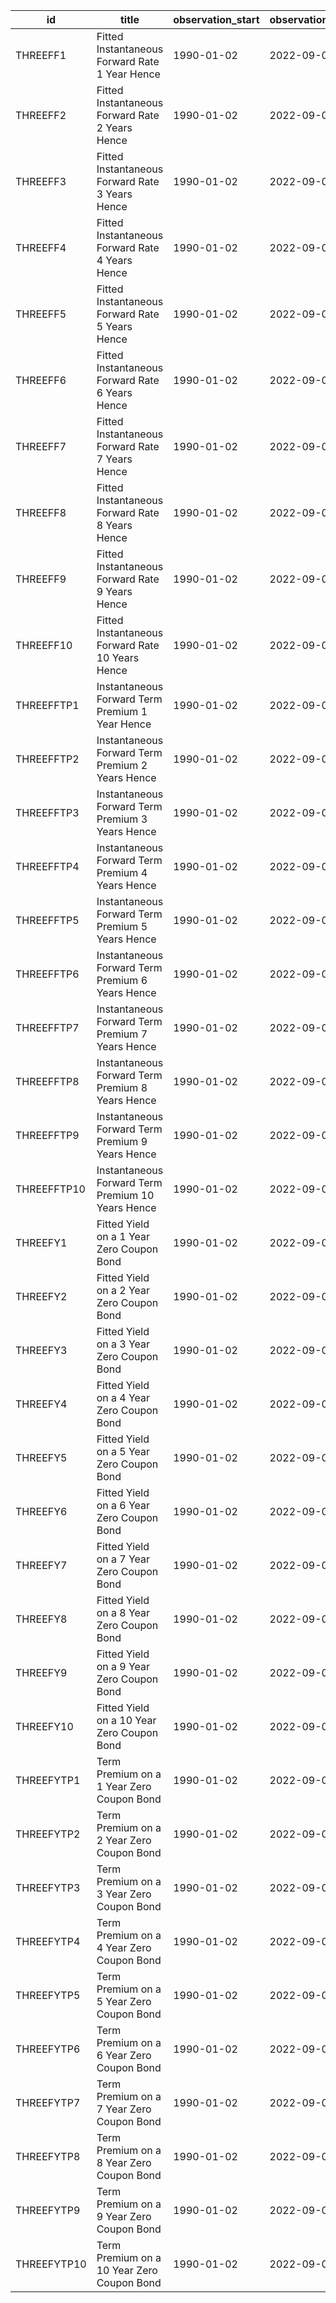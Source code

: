 | id          | title                                             | observation_start   | observation_end   |
|-------------|---------------------------------------------------|---------------------|-------------------|
| THREEFF1    | Fitted Instantaneous Forward Rate 1 Year Hence    | 1990-01-02          | 2022-09-09        |
| THREEFF2    | Fitted Instantaneous Forward Rate 2 Years Hence   | 1990-01-02          | 2022-09-09        |
| THREEFF3    | Fitted Instantaneous Forward Rate 3 Years Hence   | 1990-01-02          | 2022-09-09        |
| THREEFF4    | Fitted Instantaneous Forward Rate 4 Years Hence   | 1990-01-02          | 2022-09-09        |
| THREEFF5    | Fitted Instantaneous Forward Rate 5 Years Hence   | 1990-01-02          | 2022-09-09        |
| THREEFF6    | Fitted Instantaneous Forward Rate 6 Years Hence   | 1990-01-02          | 2022-09-09        |
| THREEFF7    | Fitted Instantaneous Forward Rate 7 Years Hence   | 1990-01-02          | 2022-09-09        |
| THREEFF8    | Fitted Instantaneous Forward Rate 8 Years Hence   | 1990-01-02          | 2022-09-09        |
| THREEFF9    | Fitted Instantaneous Forward Rate 9 Years Hence   | 1990-01-02          | 2022-09-09        |
| THREEFF10   | Fitted Instantaneous Forward Rate 10 Years Hence  | 1990-01-02          | 2022-09-09        |
| THREEFFTP1  | Instantaneous Forward Term Premium 1 Year Hence   | 1990-01-02          | 2022-09-09        |
| THREEFFTP2  | Instantaneous Forward Term Premium 2 Years Hence  | 1990-01-02          | 2022-09-09        |
| THREEFFTP3  | Instantaneous Forward Term Premium 3 Years Hence  | 1990-01-02          | 2022-09-09        |
| THREEFFTP4  | Instantaneous Forward Term Premium 4 Years Hence  | 1990-01-02          | 2022-09-09        |
| THREEFFTP5  | Instantaneous Forward Term Premium 5 Years Hence  | 1990-01-02          | 2022-09-09        |
| THREEFFTP6  | Instantaneous Forward Term Premium 6 Years Hence  | 1990-01-02          | 2022-09-09        |
| THREEFFTP7  | Instantaneous Forward Term Premium 7 Years Hence  | 1990-01-02          | 2022-09-09        |
| THREEFFTP8  | Instantaneous Forward Term Premium 8 Years Hence  | 1990-01-02          | 2022-09-09        |
| THREEFFTP9  | Instantaneous Forward Term Premium 9 Years Hence  | 1990-01-02          | 2022-09-09        |
| THREEFFTP10 | Instantaneous Forward Term Premium 10 Years Hence | 1990-01-02          | 2022-09-09        |
| THREEFY1    | Fitted Yield on a 1 Year Zero Coupon Bond         | 1990-01-02          | 2022-09-09        |
| THREEFY2    | Fitted Yield on a 2 Year Zero Coupon Bond         | 1990-01-02          | 2022-09-09        |
| THREEFY3    | Fitted Yield on a 3 Year Zero Coupon Bond         | 1990-01-02          | 2022-09-09        |
| THREEFY4    | Fitted Yield on a 4 Year Zero Coupon Bond         | 1990-01-02          | 2022-09-09        |
| THREEFY5    | Fitted Yield on a 5 Year Zero Coupon Bond         | 1990-01-02          | 2022-09-09        |
| THREEFY6    | Fitted Yield on a 6 Year Zero Coupon Bond         | 1990-01-02          | 2022-09-09        |
| THREEFY7    | Fitted Yield on a 7 Year Zero Coupon Bond         | 1990-01-02          | 2022-09-09        |
| THREEFY8    | Fitted Yield on a 8 Year Zero Coupon Bond         | 1990-01-02          | 2022-09-09        |
| THREEFY9    | Fitted Yield on a 9 Year Zero Coupon Bond         | 1990-01-02          | 2022-09-09        |
| THREEFY10   | Fitted Yield on a 10 Year Zero Coupon Bond        | 1990-01-02          | 2022-09-09        |
| THREEFYTP1  | Term Premium on a 1 Year Zero Coupon Bond         | 1990-01-02          | 2022-09-09        |
| THREEFYTP2  | Term Premium on a 2 Year Zero Coupon Bond         | 1990-01-02          | 2022-09-09        |
| THREEFYTP3  | Term Premium on a 3 Year Zero Coupon Bond         | 1990-01-02          | 2022-09-09        |
| THREEFYTP4  | Term Premium on a 4 Year Zero Coupon Bond         | 1990-01-02          | 2022-09-09        |
| THREEFYTP5  | Term Premium on a 5 Year Zero Coupon Bond         | 1990-01-02          | 2022-09-09        |
| THREEFYTP6  | Term Premium on a 6 Year Zero Coupon Bond         | 1990-01-02          | 2022-09-09        |
| THREEFYTP7  | Term Premium on a 7 Year Zero Coupon Bond         | 1990-01-02          | 2022-09-09        |
| THREEFYTP8  | Term Premium on a 8 Year Zero Coupon Bond         | 1990-01-02          | 2022-09-09        |
| THREEFYTP9  | Term Premium on a 9 Year Zero Coupon Bond         | 1990-01-02          | 2022-09-09        |
| THREEFYTP10 | Term Premium on a 10 Year Zero Coupon Bond        | 1990-01-02          | 2022-09-09        |